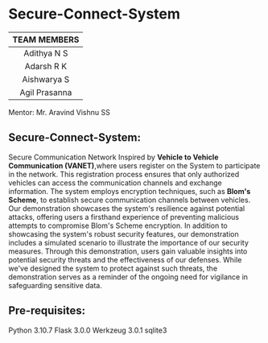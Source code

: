 # Secure-Connect-System

| TEAM MEMBERS | 	
| 	:-----:	 | 	
| 	Adithya N S	| 	
| 	Adarsh R K	| 	
| 	Aishwarya S	| 	
| 	Agil Prasanna	| 	

Mentor: Mr. Aravind Vishnu SS

## Secure-Connect-System: 
Secure Communication Network Inspired by **Vehicle to Vehicle Communication (VANET)**,where users register on the System to participate in the network. This registration process ensures that only authorized vehicles can access the communication channels and exchange information.
The system employs encryption techniques, such as **Blom's Scheme**, to establish secure communication channels between vehicles. Our demonstration showcases the system's resilience against potential attacks, offering users a firsthand experience of preventing malicious attempts to compromise Blom's Scheme encryption. In addition to showcasing the system's robust security features, our demonstration includes a simulated scenario to illustrate the importance of our security measures. Through this demonstration, users gain valuable insights into potential security threats and the effectiveness of our defenses. While we've designed the system to protect against such threats, the demonstration serves as a reminder of the ongoing need for vigilance in safeguarding sensitive data.

## Pre-requisites:
Python 3.10.7
Flask 3.0.0
Werkzeug 3.0.1
sqlite3

